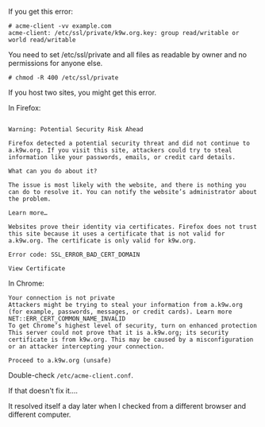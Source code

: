 If you get this error:

```
# acme-client -vv example.com
acme-client: /etc/ssl/private/k9w.org.key: group read/writable or world read/writable
```

You need to set /etc/ssl/private and all files as readable by owner
and no permissions for anyone else.

```
# chmod -R 400 /etc/ssl/private
```


If you host two sites, you might get this error.

In Firefox:

```

Warning: Potential Security Risk Ahead

Firefox detected a potential security threat and did not continue to a.k9w.org. If you visit this site, attackers could try to steal information like your passwords, emails, or credit card details.

What can you do about it?

The issue is most likely with the website, and there is nothing you can do to resolve it. You can notify the website’s administrator about the problem.

Learn more…

Websites prove their identity via certificates. Firefox does not trust this site because it uses a certificate that is not valid for a.k9w.org. The certificate is only valid for k9w.org.
 
Error code: SSL_ERROR_BAD_CERT_DOMAIN
 
View Certificate

```

In Chrome:

```
Your connection is not private
Attackers might be trying to steal your information from a.k9w.org (for example, passwords, messages, or credit cards). Learn more
NET::ERR_CERT_COMMON_NAME_INVALID
To get Chrome’s highest level of security, turn on enhanced protection
This server could not prove that it is a.k9w.org; its security certificate is from k9w.org. This may be caused by a misconfiguration or an attacker intercepting your connection.

Proceed to a.k9w.org (unsafe)
```

Double-check `/etc/acme-client.conf`.

If that doesn't fix it....

It resolved itself a day later when I checked from a different browser
and different computer.
